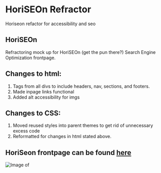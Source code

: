 # HoriSEOn Refractor
Horiseon refactor for accessibility and seo 

## HoriSEOn
Refractoring mock up for HoriSEOn (get the pun there?) Search Engine Optimization frontpage. 

## Changes to html:
1. Tags from all divs to include headers, nav, sections, and footers.
2. Made inpage links functional
3. Added alt accessibility for imgs

## Changes to CSS:
1. Moved reused styles into parent themes to get rid of unnecessary excess code
2. Reformatted for changes in html stated above.

## HoriSeon frontpage can be found [here](https://a-breezy.github.io/horiseon/ 'preview of horiseon frontpage')

![Image of ](horiseon-preview.png "Preview of the HoriSeon front page")
